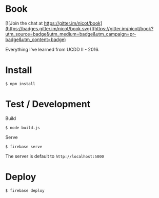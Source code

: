 # Book

[![Join the chat at https://gitter.im/nicot/book](https://badges.gitter.im/nicot/book.svg)](https://gitter.im/nicot/book?utm_source=badge&utm_medium=badge&utm_campaign=pr-badge&utm_content=badge)

Everything I've learned from UCDD II - 2016.

# Install

    $ npm install

# Test / Development

Build

    $ node build.js

Serve

    $ firebase serve

The server is default to `http://localhost:5000`

# Deploy

    $ firebase deploy
